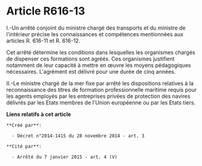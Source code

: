# Article R616-13

I.-Un arrêté conjoint du ministre chargé des transports et du ministre de l'intérieur précise les connaissances et
compétences mentionnées aux articles R. 616-11 et R. 616-12. 

Cet arrêté détermine les conditions dans lesquelles les organismes chargés de dispenser ces formations sont agréés. Ces
organismes justifient notamment de leur capacité à mettre en œuvre les moyens pédagogiques nécessaires. L'agrément est
délivré pour une durée de cinq années. 

II.-Le ministre chargé de la mer fixe par arrêté les dispositions relatives à la reconnaissance des titres de formation
professionnelle maritime requis pour les agents employés par les entreprises privées de protection des navires délivrés par
les Etats membres de l'Union européenne ou par les Etats tiers.

**Liens relatifs à cet article**

	**Créé par**:

	  - Décret n°2014-1415 du 28 novembre 2014 - art. 3

	**Cité par**:

	  - Arrêté du 7 janvier 2015 - art. 4 (V)
